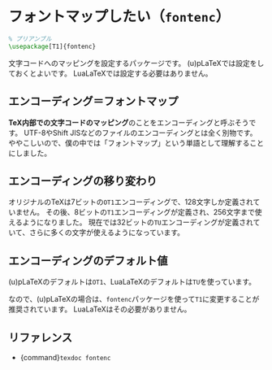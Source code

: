 # フォントマップしたい（``fontenc``）

```latex
% プリアンブル
\usepackage[T1]{fontenc}
```

文字コードへのマッピングを設定するパッケージです。
(u)pLaTeXでは設定をしておくとよいです。
LuaLaTeXでは設定する必要はありません。

## エンコーディング＝フォントマップ

**TeX内部での文字コードのマッピング**のことをエンコーディングと呼ぶそうです。
UTF-8やShift JISなどのファイルのエンコーディングとは全く別物です。
ややこしいので、僕の中では「フォントマップ」という単語として理解することにしました。

## エンコーディングの移り変わり

オリジナルのTeXは7ビットの`OT1`エンコーディングで、128文字しか定義されていません。
その後、8ビットの`T1`エンコーディングが定義され、256文字まで使えるようになりました。
現在では32ビットの`TU`エンコーディングが定義されていて、さらに多くの文字が使えるようになっています。

## エンコーディングのデフォルト値

(u)pLaTeXのデフォルトは`OT1`、LuaLaTeXのデフォルトは`TU`を使っています。

なので、(u)pLaTeXの場合は、``fontenc``パッケージを使って`T1`に変更することが推奨されています。
LuaLaTeXはその必要がありません。

## リファレンス

- {command}`texdoc fontenc`

